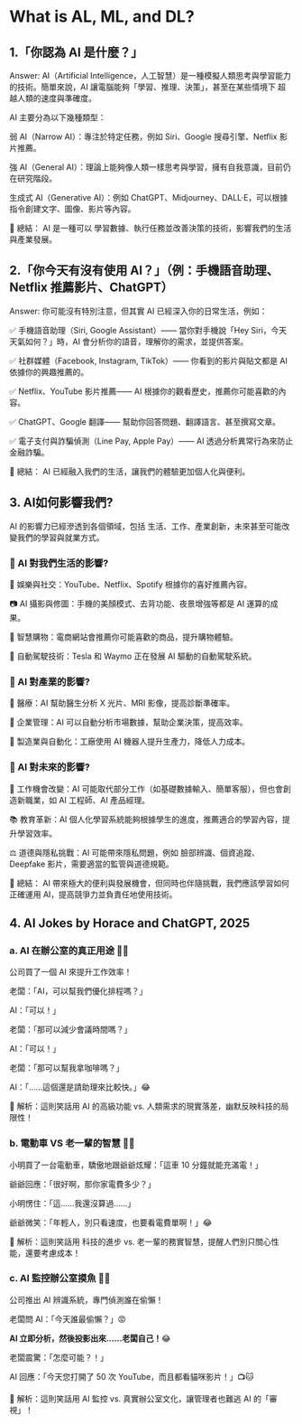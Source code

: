 # What is AL, ML, and DL?

## 1.「你認為 AI 是什麼？」

Answer: AI（Artificial Intelligence，人工智慧）是一種模擬人類思考與學習能力的技術。簡單來說，AI 讓電腦能夠「學習、推理、決策」，甚至在某些情境下 超越人類的速度與準確度。

AI 主要分為以下幾種類型：

弱 AI（Narrow AI）：專注於特定任務，例如 Siri、Google 搜尋引擎、Netflix 影片推薦。

強 AI（General AI）：理論上能夠像人類一樣思考與學習，擁有自我意識，目前仍在研究階段。

生成式 AI（Generative AI）：例如 ChatGPT、Midjourney、DALL·E，可以根據指令創建文字、圖像、影片等內容。

🌟 總結： AI 是一種可以 學習數據、執行任務並改善決策的技術，影響我們的生活與產業發展。

## 2.「你今天有沒有使用 AI？」（例：手機語音助理、Netflix 推薦影片、ChatGPT）

Answer: 你可能沒有特別注意，但其實 AI 已經深入你的日常生活，例如：

✅ 手機語音助理（Siri, Google Assistant）—— 當你對手機說「Hey Siri，今天天氣如何？」時，AI 會分析你的語音，理解你的需求，並提供答案。

✅ 社群媒體（Facebook, Instagram, TikTok）—— 你看到的影片與貼文都是 AI 依據你的興趣推薦的。

✅ Netflix、YouTube 影片推薦—— AI 根據你的觀看歷史，推薦你可能喜歡的內容。

✅ ChatGPT、Google 翻譯—— 幫助你回答問題、翻譯語言、甚至撰寫文章。

✅ 電子支付與詐騙偵測（Line Pay, Apple Pay）—— AI 透過分析異常行為來防止金融詐騙。

🌟 總結： AI 已經融入我們的生活，讓我們的體驗更加個人化與便利。

## 3. AI如何影響我們?

AI 的影響力已經滲透到各個領域，包括 生活、工作、產業創新，未來甚至可能改變我們的學習與就業方式。

### 🔹 AI 對我們生活的影響?

📱 娛樂與社交：YouTube、Netflix、Spotify 根據你的喜好推薦內容。

📷 AI 攝影與修圖：手機的美顏模式、去背功能、夜景增強等都是 AI 運算的成果。

🛒 智慧購物：電商網站會推薦你可能喜歡的商品，提升購物體驗。

🚗 自動駕駛技術：Tesla 和 Waymo 正在發展 AI 驅動的自動駕駛系統。

### 🔹 AI 對產業的影響?

🏥 醫療：AI 幫助醫生分析 X 光片、MRI 影像，提高診斷準確率。

🏢 企業管理：AI 可以自動分析市場數據，幫助企業決策，提高效率。

🤖 製造業與自動化：工廠使用 AI 機器人提升生產力，降低人力成本。

### 🔹 AI 對未來的影響?

💼 工作機會改變：AI 可能取代部分工作（如基礎數據輸入、簡單客服），但也會創造新職業，如 AI 工程師、AI 產品經理。

📚 教育革新：AI 個人化學習系統能夠根據學生的進度，推薦適合的學習內容，提升學習效率。

⚖️ 道德與隱私挑戰：AI 可能帶來隱私問題，例如 臉部辨識、個資追蹤、Deepfake 影片，需要適當的監管與道德規範。

🌟 總結： AI 帶來極大的便利與發展機會，但同時也伴隨挑戰，我們應該學習如何正確運用 AI，提高競爭力並負責任地使用技術。

## 4. AI Jokes by Horace and ChatGPT, 2025

### a. AI 在辦公室的真正用途 🏢🤖

公司買了一個 AI 來提升工作效率！

老闆：「AI，可以幫我們優化排程嗎？」

AI：「可以！」

老闆：「那可以減少會議時間嗎？」

AI：「可以！」

老闆：「那可以幫我拿咖啡嗎？」

AI：「……這個還是請助理來比較快。」😂

🔎 解析：這則笑話用 AI 的高級功能 vs. 人類需求的現實落差，幽默反映科技的局限性！

### b. 電動車 VS 老一輩的智慧 🚗🔋

小明買了一台電動車，驕傲地跟爺爺炫耀：「這車 10 分鐘就能充滿電！」

爺爺回應：「很好啊，那你家電費多少？」

小明愣住：「這……我還沒算過……」

爺爺微笑：「年輕人，別只看速度，也要看電費單啊！」😂

🔎 解析：這則笑話用 科技的進步 vs. 老一輩的務實智慧，提醒人們別只關心性能，還要考慮成本！

### c. AI 監控辦公室摸魚 👀🤖

公司推出 AI 辨識系統，專門偵測誰在偷懶！

老闆問 AI：「今天誰最偷懶？」😡

**AI 立即分析，然後投影出來……老闆自己！**😂

老闆震驚：「怎麼可能？！」

AI 回應：「今天您打開了 50 次 YouTube，而且都看貓咪影片！」📺🐱

🔎 解析：這則笑話用 AI 監控 vs. 真實辦公室文化，讓管理者也難逃 AI 的「審視」！
 
